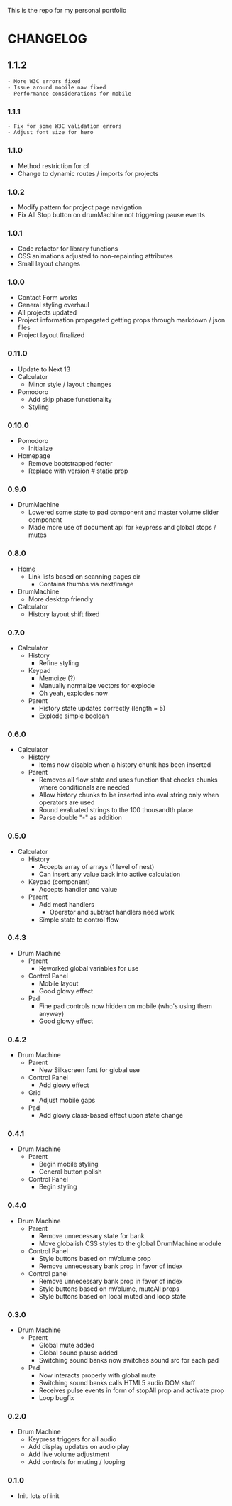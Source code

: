 This is the repo for my personal portfolio

# CHANGELOG

## 1.1.2
	- More W3C errors fixed
	- Issue around mobile nav fixed
	- Performance considerations for mobile

### 1.1.1
	- Fix for some W3C validation errors
	- Adjust font size for hero

### 1.1.0
  - Method restriction for cf
  - Change to dynamic routes / imports for projects

### 1.0.2
  - Modify pattern for project page navigation
  - Fix All Stop button on drumMachine not triggering pause events

### 1.0.1
  - Code refactor for library functions
  - CSS animations adjusted to non-repainting attributes
  - Small layout changes


### 1.0.0
  - Contact Form works
  - General styling overhaul
  - All projects updated
  - Project information propagated getting props through markdown / json files
  - Project layout finalized

### 0.11.0
  - Update to Next 13
  - Calculator
    - Minor style / layout changes
  - Pomodoro
    - Add skip phase functionality
    - Styling

### 0.10.0
  - Pomodoro
    - Initialize
  - Homepage
    - Remove bootstrapped footer
    - Replace with version # static prop

### 0.9.0
  - DrumMachine
    - Lowered some state to pad component and master volume slider component
    - Made more use of document api for keypress and global stops / mutes

### 0.8.0
  - Home
    - Link lists based on scanning pages dir
      - Contains thumbs via next/image
  - DrumMachine
    - More desktop friendly
  - Calculator
    - History layout shift fixed

### 0.7.0
  - Calculator
    - History
      - Refine styling
    - Keypad
      - Memoize (?)
      - Manually normalize vectors for explode
      - Oh yeah, explodes now
    - Parent
      - History state updates correctly (length = 5)
      - Explode simple boolean

### 0.6.0
  - Calculator
    - History
      - Items now disable when a history chunk has been inserted
    - Parent
      - Removes all flow state and uses function that checks chunks where conditionals are needed
      - Allow history chunks to be inserted into eval string only when operators are used
      - Round evaluated strings to the 100 thousandth place
      - Parse double "-" as addition

### 0.5.0
  - Calculator
    - History
      - Accepts array of arrays (1 level of nest)
      - Can insert any value back into active calculation
    - Keypad (component)
      - Accepts handler and value
    - Parent
      - Add most handlers
        - Operator and subtract handlers need work
      - Simple state to control flow

### 0.4.3
  - Drum Machine
    - Parent
      - Reworked global variables for use
    - Control Panel
      - Mobile layout
      - Good glowy effect
    - Pad
      - Fine pad controls now hidden on mobile (who's using them anyway)
      - Good glowy effect

### 0.4.2
  - Drum Machine
    - Parent
      - New Silkscreen font for global use
    - Control Panel
      - Add glowy effect
    - Grid
      - Adjust mobile gaps
    - Pad
      - Add glowy class-based effect upon state change

### 0.4.1
  - Drum Machine
    - Parent
      - Begin mobile styling
      - General button polish
    - Control Panel
      - Begin styling

### 0.4.0
  - Drum Machine
    - Parent
      - Remove unnecessary state for bank
      - Move globalish CSS styles to the global DrumMachine module
    - Control Panel
      - Style buttons based on mVolume prop
      - Remove unnecessary bank prop in favor of index
    - Control panel
      - Remove unnecessary bank prop in favor of index
      - Style buttons based on mVolume, muteAll props
      - Style buttons based on local muted and loop state

### 0.3.0
  - Drum Machine
    - Parent
      - Global mute added
      - Global sound pause added
      - Switching sound banks now switches sound src for each pad
    - Pad
      - Now interacts properly with global mute
      - Switching sound banks calls HTML5 audio DOM stuff
      - Receives pulse events in form of stopAll prop and activate prop
      - Loop bugfix

### 0.2.0
  - Drum Machine
    - Keypress triggers for all audio
    - Add display updates on audio play
    - Add live volume adjustment
    - Add controls for muting / looping

### 0.1.0
  - Init. lots of init

